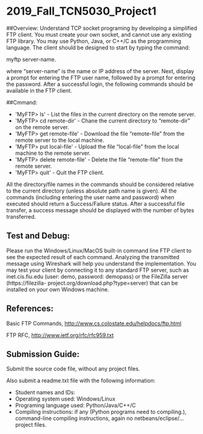 # 2019_Fall_TCN5030_Project1
##Overview:
Understand TCP socket programing by developing a simplified FTP client. You must create your own socket, and cannot use any existing FTP library. You may use Python, Java, or C++/C as the programming language.
The client should be designed to start by typing the command:

myftp server-name.

where “server-name” is the name or IP address of the server. Next, display a prompt for entering the FTP user name, followed by a prompt for entering the password.
After a successful login, the following commands should be available in the FTP client.

##Cmmand:

 - 'MyFTP> ls' - List the files in the current directory on the remote server.
 - 'MyFTP> cd remote-dir' - Chane the current directory to “remote-dir” on the remote server.
 - 'MyFTP> get remote-file' - Download the file “remote-file” from the remote server to the local machine.
 - 'MyFTP> put local-file' - Upload the file “local-file” from the local machine to the remote server.
 - 'MyFTP> delete remote-file' - Delete the file “remote-file” from the remote server.
 - 'MyFTP> quit' - Quit the FTP client.
 
 All the directory/file names in the commands should be considered relative to the current directory 
 (unless absolute path name is given). All the commands (including entering the user name and password) 
 when executed should return a Success/Failure status. After a successful file transfer, a success message should be displayed 
 with the number of bytes transferred.
 
## Test and Debug:
Please run the Windows/Linux/MacOS built-in command line FTP client to see the expected result of each command. Analyzing the transmitted message using Wireshark will help you understand the implementation.
You may test your client by connecting it to any standard FTP server, such as inet.cis.fiu.edu (user: demo, password: demopass) or the FileZilla server (https://filezilla-
project.org/download.php?type=server) that can be installed on your own Windows machine.

## References:
Basic FTP Commands, http://www.cs.colostate.edu/helpdocs/ftp.html

FTP RFC, http://www.ietf.org/rfc/rfc959.txt

## Submission Guide:
Submit the source code file, without any project files.

Also submit a readme.txt file with the following information:

- Student names and IDs:
- Operating system used: Windows/Linux
- Programing language used: Python/Java/C++/C
- Compiling instructions: if any (Python programs need to compiling.), command-line compiling instructions, again no netbeans/eclipse/… project files.

